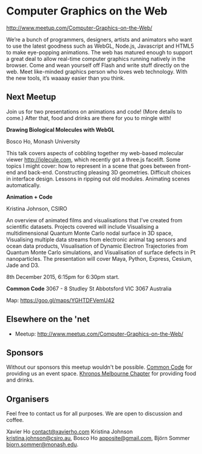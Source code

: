 # Computer Graphics on the Web
http://www.meetup.com/Computer-Graphics-on-the-Web/

We’re a bunch of programmers, designers, artists and animators who want to use the latest goodness such as WebGL, Node.js, Javascript and HTML5 to make eye-popping animations. The web has matured enough to support a great deal to allow real-time computer graphics running natively in the browser. Come and wean yourself off Flash and write stuff directly on the web. Meet like-minded graphics person who loves web technology. With the new tools, it’s waaaay easier than you think.

## Next Meetup
Join us for two presentations on animations and code! (More details to come.) After that, food and drinks are there for you to mingle with!

**Drawing Biological Molecules with WebGL**

Bosco Ho, Monash University

This talk covers aspects of cobbling together my web-based molecular viewer http://jolecule.com, which recently got a three.js facelift. Some topics I might cover: how to represent in a scene that goes between front-end and back-end. Constructing pleasing 3D geometries. Difficult choices in interface design. Lessons in ripping out old modules. Animating scenes automatically.

**Animation + Code**

Kristina Johnson, CSIRO

An overview of animated films and visualisations that I’ve created from scientific datasets. Projects covered will include Visualising a multidimensional Quantum Monte Carlo nodal surface in 3D space, Visualising multiple data streams from electronic animal tag sensors and ocean data products, Visualisation of Dynamic Electron Trajectories from Quantum Monte Carlo simulations, and Visualisation of surface defects in Pt nanoparticles. The presentation will cover Maya, Python, Express, Cesium, Jade and D3.

8th December 2015, 6:15pm for 6:30pm start.

**Common Code**
3067 - 8 Studley St
Abbotsford VIC 3067
Australia

Map: https://goo.gl/maps/YGHTDFVemU42

## Elsewhere on the 'net
 * Meetup: http://www.meetup.com/Computer-Graphics-on-the-Web/

## Sponsors
Without our sponsors this meetup wouldn't be possible. [Common Code](http://commoncode.com.au/) for providing us an event space. [Khronos Melbourne Chapter](http://www.meetup.com/Khronos-Melbourne-Chapter/) for providing food and drinks.

## Organisers
Feel free to contact us for all purposes. We are open to discussion and coffee.

Xavier Ho <contact@xavierho.com> Kristina Johnson <kristina.johnson@csiro.au>, Bosco Ho <apposite@gmail.com>, Björn Sommer <bjorn.sommer@monash.edu>.
